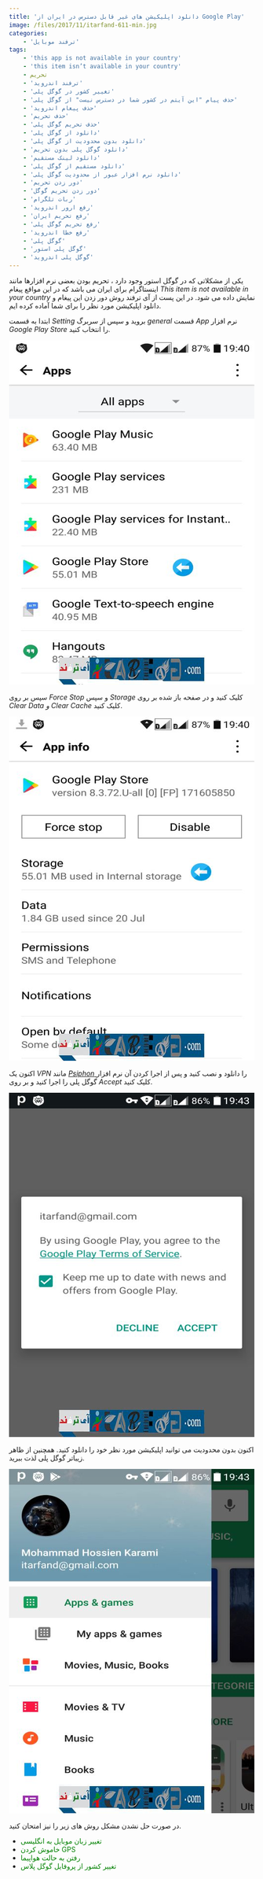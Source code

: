 ```yaml
---
title: 'دانلود اپلیکیشن های غیر قابل دسترس در ایران از Google Play'
image: /files/2017/11/itarfand-611-min.jpg
categories:
    - 'ترفند موبایل'
tags:
    - 'this app is not available in your country'
    - 'this item isn’t available in your country'
    - تحریم
    - 'ترفند اندروید'
    - 'تغییر کشور در گوگل پلی'
    - 'حذف پیام "این آیتم در کشور شما در دسترس نیست" از گوگل پلی'
    - 'حذف پیغام اندروید'
    - 'حذف تحریم'
    - 'حذف تحریم گوگل پلی'
    - 'دانلود از گوگل پلی'
    - 'دانلود بدون محدودیت از گوگل پلی'
    - 'دانلود گوگل پلی بدون تحریم'
    - 'دانلود لینک مستقیم'
    - 'دانلود مستقیم از گوگل پلی'
    - 'دانلود نرم افزار عبور از محدودیت گوگل پلی'
    - 'دور زدن تحریم'
    - 'دور زدن تحریم گوگل'
    - 'ربات تلگرام'
    - 'رفع ارور اندروید'
    - 'رفع تحریم ایران'
    - 'رفع تحریم گوگل پلی'
    - 'رفع خطا اندروید'
    - 'گوگل پلی'
    - 'گوگل پلی استور'
    - 'گوگل پلی اندروید'
---
```


یکی از مشکلاتی که در گوگل استور وجود دارد ، تحریم بودن بعضی نرم افزارها مانند اینستاگرام برای ایران می باشد که در این مواقع پیغام *This item is not available in your country* نمایش داده می شود. در این پست از آی ترفند روش دور زدن این پیغام و دانلود اپلیکیشن مورد نظر را برای شما آماده کرده ایم.

ابتدا به قسمت *Setting* بروید و سپس از سربرگ *general* قسمت *App* نرم افزار *Google Play Store* را انتخاب کنید.

![mhkarami97](/files/2017/11/itarfand-608-min.jpg)  

سپس بر روی *Force Stop* و سپس *Storage* کلیک کنید و در صفحه باز شده بر روی *Clear Data و Clear Cache* کلیک کنید.

![mhkarami97](/files/2017/11/itarfand-607-min.jpg)  

اکنون یک *VPN* مانند [*Psiphon* ](https://play.google.com/store/apps/details?id=com.psiphon3&hl=en)را دانلود و نصب کنید و پس از اجرا کردن آن نرم افزار گوگل پلی را اجرا کنید و بر روی *Accept* کلیک کنید.

![mhkarami97](/files/2017/11/itarfand-609-min.jpg)  

اکنون بدون محدودیت می توانید اپلیکیشن مورد نظر خود را دانلود کنید. همچنین از ظاهر زیباتر گوگل پلی لذت ببرید.

![mhkarami97](/files/2017/11/itarfand-610-min.jpg)  

در صورت حل نشدن مشکل روش های زیر را نیز امتحان کنید.

- <span style="color: #008000;">تغییر زبان موبایل به انگلیسی</span>
- <span style="color: #008000;">خاموش کردن GPS</span>
- <span style="color: #008000;">رفتن به حالت هواپیما</span>
- <span style="color: #008000;">تغییر کشور از پروفایل گوگل پلاس</span>